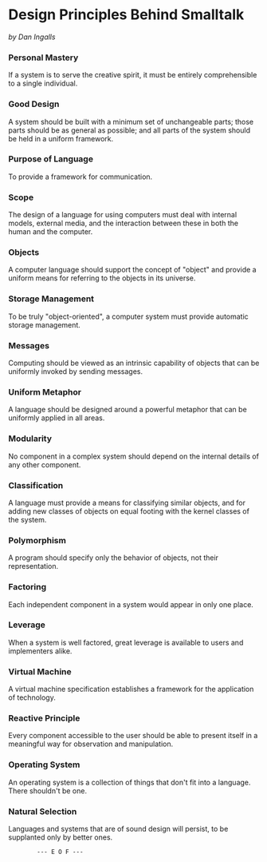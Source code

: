 
# Design Principles Behind Smalltalk

*by Dan Ingalls*

### Personal Mastery
If a system is to serve the creative spirit, it must be entirely comprehensible to a single individual.

### Good Design
A system should be built with a minimum set of unchangeable parts; those parts should be as general as possible; and all parts of the system should be held in a uniform framework.

### Purpose of Language
To provide a framework for communication.

### Scope
The design of a language for using computers must deal with internal models, external media, and the interaction between these in both the human and the computer.

### Objects
A computer language should support the concept of "object" and provide a uniform means for referring to the objects in its universe.

### Storage Management
To be truly "object-oriented", a computer system must provide automatic storage management.

### Messages
Computing should be viewed as an intrinsic capability of objects that can be uniformly invoked by sending messages.

### Uniform Metaphor
A language should be designed around a powerful metaphor that can be uniformly applied in all areas.

### Modularity
No component in a complex system should depend on the internal details of any other component.

### Classification
A language must provide a means for classifying similar objects, and for adding new classes of objects on equal footing with the kernel classes of the system.

### Polymorphism
A program should specify only the behavior of objects, not their representation.

### Factoring
Each independent component in a system would appear in only one place.

### Leverage
When a system is well factored, great leverage is available to users and implementers alike.

### Virtual Machine
A virtual machine specification establishes a framework for the application of technology.

### Reactive Principle
Every component accessible to the user should be able to present itself in a meaningful way for observation and manipulation.

### Operating System
An operating system is a collection of things that don't fit into a language. There shouldn't be one.

### Natural Selection
Languages and systems that are of sound design will persist, to be supplanted only by better ones.


			--- E O F ---			

